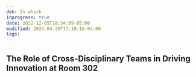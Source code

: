 ```yaml
---
dek: In which
inprogress: true
date: 2022-12-05T18:34:09-05:00
modified: 2024-04-29T17:18:16-04:00
tags:
---
```


## The Role of Cross-Disciplinary Teams in Driving Innovation at Room 302
